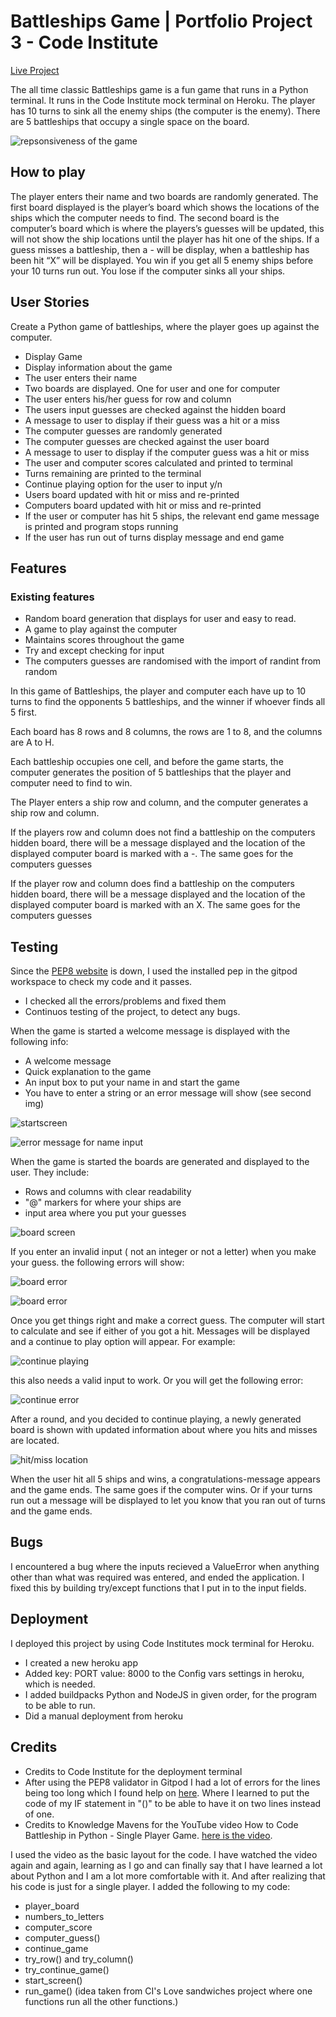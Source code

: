 # Battleships Game | Portfolio Project 3 - Code Institute
[Live Project](https://fullstacksammy-battleships.herokuapp.com/)

The all time classic Battleships game is a fun game that runs in a Python terminal. It runs in the Code Institute mock terminal on Heroku.
The player has 10 turns to sink all the enemy ships (the computer is the enemy). There are 5 battleships that occupy a single space on the board.

![repsonsiveness of the game](/assets/images/responsive.jpg)

## How to play

The player enters their name and two boards are randomly generated. The first board displayed is the player’s board which shows the locations of the ships which the computer needs to find. The second board is the computer’s board which is where the players’s guesses will be updated, this will not show the ship locations until the player has hit one of the ships. If a guess misses a battleship, then a - will be display, when a battleship has been hit “X” will be displayed. You win if you get all 5 enemy ships before your 10 turns run out. You lose if the computer sinks all your ships.

## User Stories

Create a Python game of battleships, where the player goes up against the computer.

- Display Game
- Display information about the game
- The user enters their name
- Two boards are displayed. One for user and one for computer
- The user enters his/her guess for row and column
- The users input guesses are checked against the hidden board
- A message to user to display if their guess was a hit or a miss
- The computer guesses are randomly generated
- The computer guesses are checked against the user board
- A message to user to display if the computer guess was a hit or miss
- The user and computer scores calculated and printed to terminal
- Turns remaining are printed to the terminal
- Continue playing option for the user to input y/n
- Users board updated with hit or miss and re-printed
- Computers board updated with hit or miss and re-printed
- If the user or computer has hit 5 ships, the relevant end game message is printed and program stops running
- If the user has run out of turns display message and end game

## Features

### Existing features

- Random board generation that displays for user and easy to read.
- A game to play against the computer
- Maintains scores throughout the game
- Try and except checking for input
- The computers guesses are randomised with the import of randint from random

In this game of Battleships, the player and computer each have up to 10 turns to find the opponents 5 battleships, and the winner if whoever finds all 5 first.

Each board has 8 rows and 8 columns, the rows are 1 to 8, and the columns are A to H.

Each battleship occupies one cell, and before the game starts, the computer generates the position of 5 battleships that the player and computer need to find to win.

The Player enters a ship row and column, and the computer generates a ship row and column.

If the players row and column does not find a battleship on the computers hidden board, there will be a message displayed and the location of the displayed computer board is marked with a -. The same goes for the computers guesses

If the player row and column does find a battleship on the computers hidden board, there will be a message displayed and the location of the displayed computer board is marked with an X. The same goes for the computers guesses

## Testing

Since the [PEP8 website](http://pep8online.com/) is down, I used the installed pep in the gitpod workspace to check my code and it passes.
 - I checked all the errors/problems and fixed them
 - Continuos testing of the project, to detect any bugs.

When the game is started a welcome message is displayed with the following info:
- A welcome message
- Quick explanation to the game
- An input box to put your name in and start the game
- You have to enter a string or an error message will show (see second img)

![startscreen](/assets/images/start.jpg)

![error message for name input](/assets/images/error-user.jpg)

When the game is started the boards are generated and displayed to the user. They include:
- Rows and columns with clear readability
- "@" markers for where your ships are
- input area where you put your guesses

![board screen](/assets/images/board.jpg)

If you enter an invalid input ( not an integer or not a letter) when you make your guess. the following errors will show:

![board error](/assets/images/board-error.jpg)

![board error](/assets/images/board-error2.jpg)

Once you get things right and make a correct guess. The computer will start to calculate and see if either of you got a hit.
Messages will be displayed and a continue to play option will appear. For example:

![continue playing](/assets/images/continue.jpg)

this also needs a valid input to work. Or you will get the following error:

![continue error](/assets/images/continue-error.jpg)

After a round, and you decided to continue playing, a newly generated board is shown with updated information about where you hits and misses are located.

![hit/miss location](/assets/images/hitmiss.jpg)

When the user hit all 5 ships and wins, a congratulations-message appears and the game ends. The same goes if the computer wins.
Or if your turns run out a message will be displayed to let you know that you ran out of turns and the game ends.

## Bugs

I encountered a bug where the inputs recieved a ValueError when anything other than what was required was entered, and ended the application.
I fixed this by building try/except functions that I put in to the input fields.

## Deployment

I deployed this project by using Code Institutes mock terminal for Heroku.

- I created a new heroku app
- Added key: PORT value: 8000 to the Config vars settings in heroku, which is needed.
- I added buildpacks Python and NodeJS in given order, for the program to be able to run.
- Did a manual deployment from heroku

## Credits

- Credits to Code Institute for the deployment terminal
- After using the PEP8 validator in Gitpod I had a lot of errors for the lines being too long which I found help on [here](https://www.codingem.com/python-how-to-break-long-lines/). Where I learned to put the code of my IF statement in "()" to be able to have it on two lines instead of one.
- Credits to Knowledge Mavens for the YouTube video How to Code Battleship in Python - Single Player Game. [here is the video](https://www.youtube.com/watch?v=tF1WRCrd_HQ&list=LL&index=3&t=8s&ab_channel=KnowledgeMavens). 

I used the video as the basic layout for the code. I have watched the video again and again, learning as I go and can finally say that I have learned a lot about Python and I am a lot more comfortable with it. And after realizing that his code is just for a single player. I added the following to my code:
- player_board
- numbers_to_letters
- computer_score
- computer_guess()
- continue_game
- try_row() and try_column()
- try_continue_game()
- start_screen()
- run_game() (idea taken from CI's Love sandwiches project where one functions run all the other functions.)


